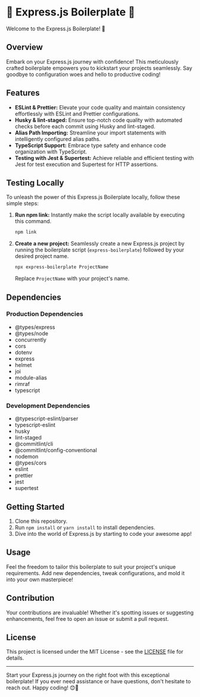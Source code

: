 # 🌟 Express.js Boilerplate 🌟

Welcome to the Express.js Boilerplate! 🎉

## Overview

Embark on your Express.js journey with confidence! This meticulously crafted boilerplate empowers you to kickstart your projects seamlessly. Say goodbye to configuration woes and hello to productive coding!

## Features

- **ESLint & Prettier:** Elevate your code quality and maintain consistency effortlessly with ESLint and Prettier configurations.
- **Husky & lint-staged:** Ensure top-notch code quality with automated checks before each commit using Husky and lint-staged.
- **Alias Path Importing:** Streamline your import statements with intelligently configured alias paths.
- **TypeScript Support:** Embrace type safety and enhance code organization with TypeScript.
- **Testing with Jest & Supertest:** Achieve reliable and efficient testing with Jest for test execution and Supertest for HTTP assertions.

## Testing Locally

To unleash the power of this Express.js Boilerplate locally, follow these simple steps:

1. **Run npm link:** Instantly make the script locally available by executing this command.

    ```bash
    npm link
    ```

2. **Create a new project:** Seamlessly create a new Express.js project by running the boilerplate script (`express-boilerplate`) followed by your desired project name.

    ```bash
    npx express-boilerplate ProjectName
    ```

    Replace `ProjectName` with your project's name.

## Dependencies

### Production Dependencies

- @types/express
- @types/node
- concurrently
- cors
- dotenv
- express
- helmet
- joi
- module-alias
- rimraf
- typescript

### Development Dependencies

- @typescript-eslint/parser
- typescript-eslint
- husky
- lint-staged
- @commitlint/cli
- @commitlint/config-conventional
- nodemon
- @types/cors
- eslint
- prettier
- jest
- supertest

## Getting Started

1. Clone this repository.
2. Run `npm install` or `yarn install` to install dependencies.
3. Dive into the world of Express.js by starting to code your awesome app!

## Usage

Feel the freedom to tailor this boilerplate to suit your project's unique requirements. Add new dependencies, tweak configurations, and mold it into your own masterpiece!

## Contribution

Your contributions are invaluable! Whether it's spotting issues or suggesting enhancements, feel free to open an issue or submit a pull request.

## License

This project is licensed under the MIT License - see the [LICENSE](LICENSE) file for details.

---

Start your Express.js journey on the right foot with this exceptional boilerplate! If you ever need assistance or have questions, don't hesitate to reach out. Happy coding! 😊🚀
